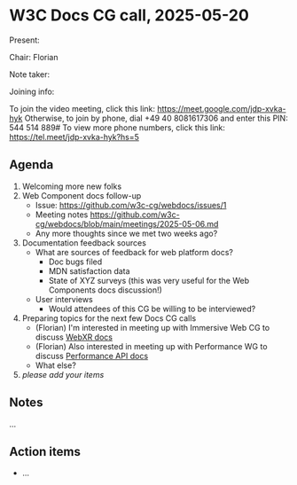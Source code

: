 # W3C Docs CG call, 2025-05-20

Present:

Chair: Florian

Note taker:

Joining info:

To join the video meeting, click this link: https://meet.google.com/jdp-xvka-hyk
Otherwise, to join by phone, dial +49 40 8081617306 and enter this PIN: 544 514 889#
To view more phone numbers, click this link: https://tel.meet/jdp-xvka-hyk?hs=5

## Agenda

1. Welcoming more new folks
2. Web Component docs follow-up
    - Issue: https://github.com/w3c-cg/webdocs/issues/1
    - Meeting notes https://github.com/w3c-cg/webdocs/blob/main/meetings/2025-05-06.md
    - Any more thoughts since we met two weeks ago?
3. Documentation feedback sources
    - What are sources of feedback for web platform docs?
        - Doc bugs filed
        - MDN satisfaction data
        - State of XYZ surveys (this was very useful for the Web Components docs discussion!)
    - User interviews
        - Would attendees of this CG be willing to be interviewed?
4. Preparing topics for the next few Docs CG calls
    - (Florian) I'm interested in meeting up with Immersive Web CG to discuss [WebXR docs](https://github.com/openwebdocs/project/issues/158)
    - (Florian) Also interested in meeting up with Performance WG to discuss [Performance API docs](https://github.com/openwebdocs/project/issues/157)
    - What else?
5. _please add your items_

## Notes

...

## Action items

- ...
